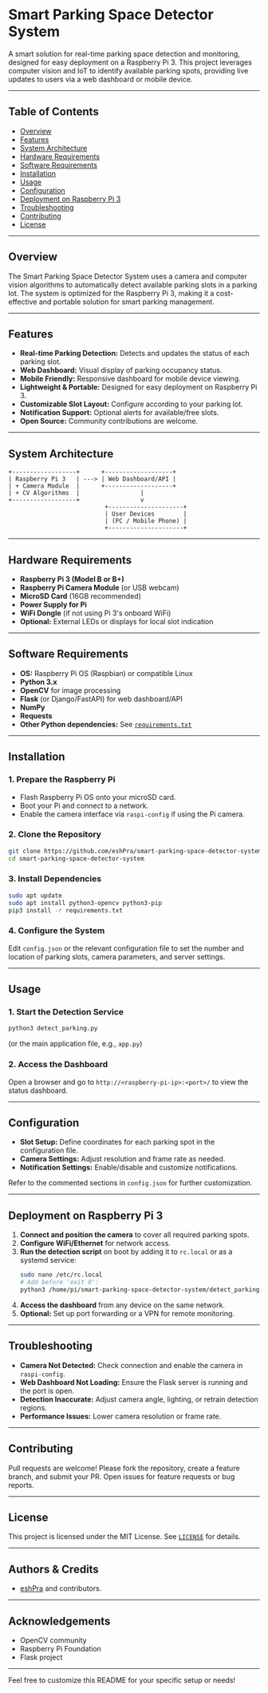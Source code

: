 # Smart Parking Space Detector System

A smart solution for real-time parking space detection and monitoring, designed for easy deployment on a Raspberry Pi 3. This project leverages computer vision and IoT to identify available parking spots, providing live updates to users via a web dashboard or mobile device.

---

## Table of Contents

- [Overview](#overview)
- [Features](#features)
- [System Architecture](#system-architecture)
- [Hardware Requirements](#hardware-requirements)
- [Software Requirements](#software-requirements)
- [Installation](#installation)
- [Usage](#usage)
- [Configuration](#configuration)
- [Deployment on Raspberry Pi 3](#deployment-on-raspberry-pi-3)
- [Troubleshooting](#troubleshooting)
- [Contributing](#contributing)
- [License](#license)

---

## Overview

The Smart Parking Space Detector System uses a camera and computer vision algorithms to automatically detect available parking slots in a parking lot. The system is optimized for the Raspberry Pi 3, making it a cost-effective and portable solution for smart parking management.

---

## Features

- **Real-time Parking Detection:** Detects and updates the status of each parking slot.
- **Web Dashboard:** Visual display of parking occupancy status.
- **Mobile Friendly:** Responsive dashboard for mobile device viewing.
- **Lightweight & Portable:** Designed for easy deployment on Raspberry Pi 3.
- **Customizable Slot Layout:** Configure according to your parking lot.
- **Notification Support:** Optional alerts for available/free slots.
- **Open Source:** Community contributions are welcome.

---

## System Architecture

```
+------------------+      +-------------------+
| Raspberry Pi 3   | ---> | Web Dashboard/API |
| + Camera Module  |      +-------------------+
| + CV Algorithms  |                 |
+------------------+                 v
                           +---------------------+
                           | User Devices        |
                           | (PC / Mobile Phone) |
                           +---------------------+
```

---

## Hardware Requirements

- **Raspberry Pi 3 (Model B or B+)**
- **Raspberry Pi Camera Module** (or USB webcam)
- **MicroSD Card** (16GB recommended)
- **Power Supply for Pi**
- **WiFi Dongle** (if not using Pi 3's onboard WiFi)
- **Optional:** External LEDs or displays for local slot indication

---

## Software Requirements

- **OS:** Raspberry Pi OS (Raspbian) or compatible Linux
- **Python 3.x**
- **OpenCV** for image processing
- **Flask** (or Django/FastAPI) for web dashboard/API
- **NumPy**
- **Requests**
- **Other Python dependencies:** See [`requirements.txt`](requirements.txt)

---

## Installation

### 1. Prepare the Raspberry Pi

- Flash Raspberry Pi OS onto your microSD card.
- Boot your Pi and connect to a network.
- Enable the camera interface via `raspi-config` if using the Pi camera.

### 2. Clone the Repository

```bash
git clone https://github.com/eshPra/smart-parking-space-detector-system.git
cd smart-parking-space-detector-system
```

### 3. Install Dependencies

```bash
sudo apt update
sudo apt install python3-opencv python3-pip
pip3 install -r requirements.txt
```

### 4. Configure the System

Edit `config.json` or the relevant configuration file to set the number and location of parking slots, camera parameters, and server settings.

---

## Usage

### 1. Start the Detection Service

```bash
python3 detect_parking.py
```
(or the main application file, e.g., `app.py`)

### 2. Access the Dashboard

Open a browser and go to `http://<raspberry-pi-ip>:<port>/` to view the status dashboard.

---

## Configuration

- **Slot Setup:** Define coordinates for each parking spot in the configuration file.
- **Camera Settings:** Adjust resolution and frame rate as needed.
- **Notification Settings:** Enable/disable and customize notifications.

Refer to the commented sections in `config.json` for further customization.

---

## Deployment on Raspberry Pi 3

1. **Connect and position the camera** to cover all required parking spots.
2. **Configure WiFi/Ethernet** for network access.
3. **Run the detection script** on boot by adding it to `rc.local` or as a systemd service:
    ```bash
    sudo nano /etc/rc.local
    # Add before 'exit 0':
    python3 /home/pi/smart-parking-space-detector-system/detect_parking.py &
    ```
4. **Access the dashboard** from any device on the same network.
5. **Optional:** Set up port forwarding or a VPN for remote monitoring.

---

## Troubleshooting

- **Camera Not Detected:** Check connection and enable the camera in `raspi-config`.
- **Web Dashboard Not Loading:** Ensure the Flask server is running and the port is open.
- **Detection Inaccurate:** Adjust camera angle, lighting, or retrain detection regions.
- **Performance Issues:** Lower camera resolution or frame rate.

---

## Contributing

Pull requests are welcome! Please fork the repository, create a feature branch, and submit your PR. Open issues for feature requests or bug reports.

---

## License

This project is licensed under the MIT License. See [`LICENSE`](LICENSE) for details.

---

## Authors & Credits

- [eshPra](https://github.com/eshPra) and contributors.

---

## Acknowledgements

- OpenCV community
- Raspberry Pi Foundation
- Flask project

---

Feel free to customize this README for your specific setup or needs!
